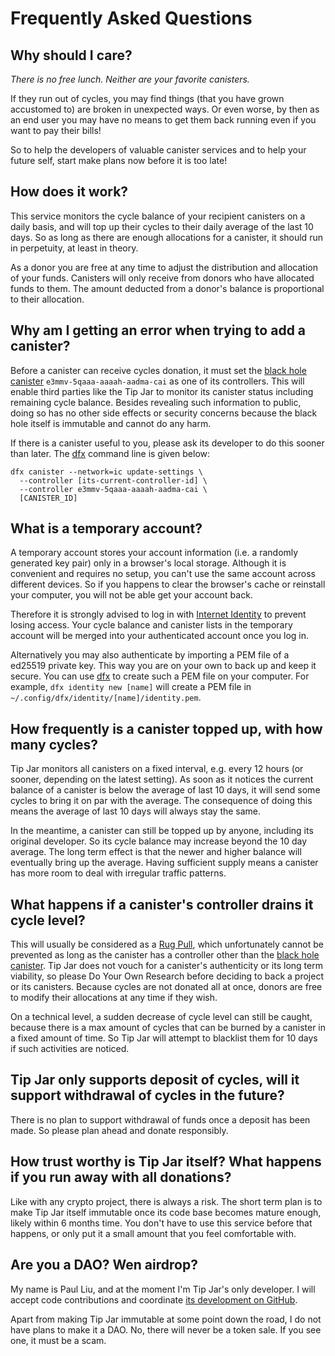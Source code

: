 # Frequently Asked Questions

## Why should I care?

*There is no free lunch. Neither are your favorite canisters.*

If they run out of cycles, you may find things (that you have grown accustomed to) are broken in unexpected ways.
Or even worse, by then as an end user you may have no means to get them back running even if you want to pay their bills!

So to help the developers of valuable canister services and to help your future self, start make plans now before it is too late!

## How does it work?

This service monitors the cycle balance of your recipient canisters on a daily basis, and will top up their cycles to their daily average of the last 10 days.
So as long as there are enough allocations for a canister, it should run in perpetuity, at least in theory.

As a donor you are free at any time to adjust the distribution and allocation of your funds.
Canisters will only receive from donors who have allocated funds to them. The amount deducted from a donor's balance is proportional to their allocation.

## Why am I getting an error when trying to add a canister?

Before a canister can receive cycles donation, it must set the [black hole canister]
`e3mmv-5qaaa-aaaah-aadma-cai` as one of its controllers.
This will enable third parties like the Tip Jar to monitor its canister status including remaining cycle balance.
Besides revealing such information to public, doing so has no other side effects or security concerns because the black hole itself is immutable and cannot do any harm.

If there is a canister useful to you, please ask its developer to do this sooner than later.
The [dfx] command line is given below:

``` .shell
dfx canister --network=ic update-settings \
  --controller [its-current-controller-id] \
  --controller e3mmv-5qaaa-aaaah-aadma-cai \
  [CANISTER_ID]
```

## What is a temporary account?

A temporary account stores your account information (i.e. a randomly generated key pair) only in a browser's local storage.
Although it is convenient and requires no setup, you can't use the same account across different devices.
So if you happens to clear the browser's cache or reinstall your computer, you will not be able get your account back.

Therefore it is strongly advised to log in with [Internet Identity] to prevent losing access.
Your cycle balance and canister lists in the temporary account will be merged into your authenticated account once you log in.

Alternatively you may also authenticate by importing a PEM file of a ed25519 private key.
This way you are on your own to back up and keep it secure.
You can use [dfx] to create such a PEM file on your computer.
For example, `dfx identity new [name]` will create a PEM file in `~/.config/dfx/identity/[name]/identity.pem`.

## How frequently is a canister topped up, with how many cycles?

Tip Jar monitors all canisters on a fixed interval, e.g. every 12 hours (or sooner, depending on the latest setting).
As soon as it notices the current balance of a canister is below the average of last 10 days, it will send some cycles to bring it on par with the average.
The consequence of doing this means the average of last 10 days will always stay the same.

In the meantime, a canister can still be topped up by anyone, including its original developer.
So its cycle balance may increase beyond the 10 day average.
The long term effect is that the newer and higher balance will eventually bring up the average.
Having sufficient supply means a canister has more room to deal with irregular traffic patterns.

## What happens if a canister's controller drains it cycle level?

This will usually be considered as a [Rug Pull], which unfortunately cannot be prevented as long as the canister has a controller other than the [black hole canister].
Tip Jar does not vouch for a canister's authenticity or its long term viability, so please Do Your Own Research before deciding to back a project or its canisters.
Because cycles are not donated all at once, donors are free to modify their allocations at any time if they wish.

On a technical level, a sudden decrease of cycle level can still be caught, because there is a max amount of cycles that can be burned by a canister in a fixed amount of time.
So Tip Jar will attempt to blacklist them for 10 days if such activities are noticed.

## Tip Jar only supports deposit of cycles, will it support withdrawal of cycles in the future?

There is no plan to support withdrawal of funds once a deposit has been made.
So please plan ahead and donate responsibly.

## How trust worthy is Tip Jar itself? What happens if you run away with all donations?

Like with any crypto project, there is always a risk.
The short term plan is to make Tip Jar itself immutable once its code base becomes mature enough, likely within 6 months time.
You don't have to use this service before that happens, or only put it a small amount that you feel comfortable with.

## Are you a DAO? Wen airdrop?

My name is Paul Liu, and at the moment I'm Tip Jar's only developer.
I will accept code contributions and coordinate [its development on GitHub](https://github.com/ninegua/tipjar).

Apart from making Tip Jar immutable at some point down the road, I do not have plans to make it a DAO.
No, there will never be a token sale. If you see one, it must be a scam.

[black hole canister]: https://github.com/ninegua/ic-blackhole
[Rug Pull]: https://www.coingecko.com/en/glossary/rug-pulled
[dfx]: https://github.com/dfinity/sdk/
[Internet Identity]: https://identity.ic0.app
